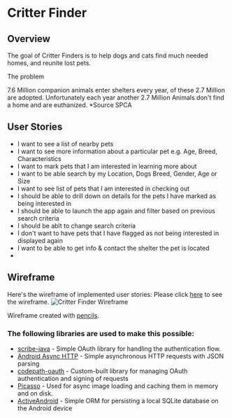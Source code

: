 # Critter Finder

## Overview

The goal of Critter Finders is to help dogs and cats find much needed homes, and reunite lost pets.

The problem

7.6 Million companion animals enter shelters every year, of these 2.7 Million are adopted. Unfortunately each year another 2.7 Million Animals don't find a home and are euthanized.   *Source SPCA


## User Stories

 * I want to see a list of nearby pets
 * I want to see more information about a particular pet e.g. Age, Breed, Characteristics
 * I want to mark pets that I am interested in learning more about
 * I want to be able search by my Location, Dogs Breed, Gender, Age or Size
 * I want to see list of pets that I am interested in checking out
 * I should be able to drill down on details for the pets I have marked as being interested in
 * I should be able to launch the app again and filter based on previous search criteria
 * I should be ablt to change search criteria
 * I don't want to have pets that I have flagged as not being interested in displayed again
 * I want to be able to get info & contact the shelter the pet is located 
 * 
 
## Wireframe 

Here's the wireframe of implemented user stories:
Please click [here](https://github.com/TeamCritterFinder/CritterFinder/blob/master/CFWireframe/index.html) to see the wireframe.
<img src='https://github.com/TeamCritterFinder/CritterFinder/blob/master/CFWireframe/index.html' title='Wireframe' width='' alt='Critter Finder Wireframe' />

Wireframe created with [pencils](http://pencil.evolus.vn).

### The following libraries are used to make this possible:

 * [scribe-java](https://github.com/fernandezpablo85/scribe-java) - Simple OAuth library for handling the authentication flow.
 * [Android Async HTTP](https://github.com/loopj/android-async-http) - Simple asynchronous HTTP requests with JSON parsing
 * [codepath-oauth](https://github.com/thecodepath/android-oauth-handler) - Custom-built library for managing OAuth authentication and signing of requests
 * [Picasso](https://github.com/square/picasso) - Used for async image loading and caching them in memory and on disk.
 * [ActiveAndroid](https://github.com/pardom/ActiveAndroid) - Simple ORM for persisting a local SQLite database on the Android device
